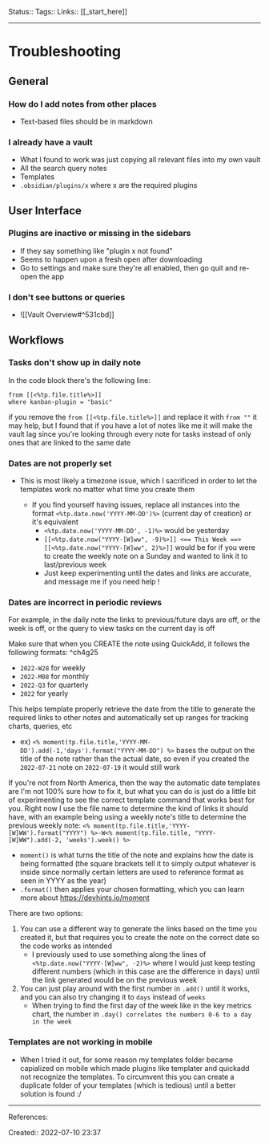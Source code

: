 Status:: 
Tags:: 
Links:: [[_start_here]]
___
# Troubleshooting
## General
### How do I add notes from other places
- Text-based files should be in markdown

### I already have a vault
- What I found to work was just copying all relevant files into my own vault
- All the search query notes
- Templates
- `.obsidian/plugins/x` where x are the required plugins
## User Interface
### Plugins are inactive or missing in the sidebars
- If they say something like "plugin x not found"
- Seems to happen upon a fresh open after downloading
- Go to settings and make sure they're all enabled, then go quit and re-open the app
### I don't see buttons or queries
- ![[Vault Overview#^531cbd]]
## Workflows 
### Tasks don't show up in daily note
In the code block there's the following line:
```
from [[<%tp.file.title%>]]
where kanban-plugin = "basic"
```
if you remove the `from [[<%tp.file.title%>]]` and replace it with `from ""` it may help, but I found that if you have a lot of notes like me it will make the vault lag since you're looking through every note for tasks instead of only ones that are linked to the same date
### Dates are not properly set

- This is most likely a timezone issue, which I sacrificed in order to let the templates work no matter what time you create them

	- If you find yourself having issues, replace all instances into the format `<%tp.date.now('YYYY-MM-DD')%>` (current day of creation) or it's equivalent
		- `<%tp.date.now('YYYY-MM-DD', -1)%>` would be yesterday
		- `[[<%tp.date.now("YYYY-[W]ww", -9)%>]] <== This Week ==> [[<%tp.date.now("YYYY-[W]ww", 2)%>]]` would be for if you were to create the weekly note on a Sunday and wanted to link it to last/previous week
		- Just keep experimenting until the dates and links are accurate, and message me if you need help !
### Dates are incorrect in periodic reviews
For example, in the daily note the links to previous/future days are off, or the week is off, or the query to view tasks on the current day is off

Make sure that when you CREATE the note using QuickAdd, it follows the following formats: ^ch4g25
- `2022-W28` for weekly
- `2022-M08` for monthly
- `2022-Q3` for quarterly
- `2022` for yearly

This helps template properly retrieve the date from the title to generate the required links to other notes and automatically set up ranges for tracking charts, queries, etc
- ex) `<% moment(tp.file.title,'YYYY-MM-DD').add(-1,'days').format("YYYY-MM-DD") %>` bases the output on the title of the note rather than the actual date, so even if you created the `2022-07-21` note on `2022-07-19` it would still work

If you're not from North America, then the way the automatic date templates are 
I'm not 100% sure how to fix it, but what you can do is just do a little bit of experimenting to see the correct template command that works best for you.
Right now I use the file name to determine the kind of links it should have, with an example being using a weekly note's title to determine the previous weekly note:
`<% moment(tp.file.title,'YYYY-[W]WW').format("YYYY") %>-W<% moment(tp.file.title, "YYYY-[W]WW").add(-2, 'weeks').week() %>`
- `moment()` is what turns the title of the note and explains how the date is being formatted (the square brackets tell it to simply output whatever is inside since normally certain letters are used to reference format as seen in YYYY as the year)
- `.format()` then applies your chosen formatting, which you can learn more about https://devhints.io/moment

There are two options:
1. You can use a different way to generate the links based on the time you created it, but that requires you to create the note on the correct date so the code works as intended
	- I previously used to use something along the lines of `<%tp.date.now("YYYY-[W]ww", -2)%>` where I would just keep testing different numbers (which in this case are the difference in days) until the link generated would be on the previous week
2. You can just play around with the first number in `.add()` until it works, and you can also try changing it to `days` instead of `weeks`
	- When trying to find the first day of the week like in the key metrics chart, the number in `.day() correlates the numbers 0-6 to a day in the week` 
### Templates are not working in mobile
- When I tried it out, for some reason my templates folder became capialized on mobile which made plugins like templater and quickadd not recognize the templates. To circumvent this you can create a duplicate folder of your templates (which is tedious) until a better solution is found :/
___
References:

Created:: 2022-07-10 23:37